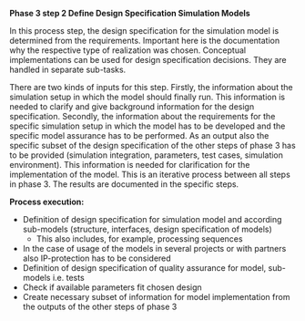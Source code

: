 **Phase 3 step 2 Define Design Specification Simulation Models**

In this process step, the design specification for the simulation model is determined from the requirements. Important here is the documentation why the respective type of realization was chosen. Conceptual implementations can be used for design specification decisions. They are handled in separate sub-tasks.

There are two kinds of inputs for this step. Firstly, the information about the simulation setup in which the model should finally run. This information is needed to clarify and give background information for the design specification. Secondly, the information about the requirements for the specific simulation setup in which the model has to be developed and the specific model assurance has to be performed.
As an output also the specific subset of the design specification of the other steps of phase 3 has to be provided (simulation integration, parameters, test cases, simulation environment). This information is needed for clarification for the implementation of the model. This is an iterative process between all steps in phase 3. The results are documented in the specific steps.

**Process execution:**
- Definition of design specification for simulation model and according sub-models (structure, interfaces, design specification of models)
  - This also includes, for example, processing sequences
- In the case of usage of the models in several projects or with partners also IP-protection has to be considered
- Definition of design specification of quality assurance for model, sub-models i.e. tests
- Check if available parameters fit chosen design
- Create necessary subset of information for model implementation from the outputs of the other steps of phase 3